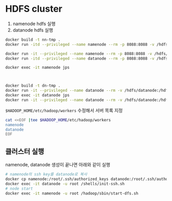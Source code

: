 # HDFS cluster  
1. namenode hdfs 실행  
2. datanode hdfs 실행  

```bash
docker build -t nn-tmp . 
docker run -itd --privileged --name namenode --rm -p 8088:8088 -v /hdfs/namenode:/hdfs/name nn-tmp

docker run -it --privileged --name namenode --rm -p 8088:8088 -v /hdfs/namenode:/hdfs/name nn-tmp /bin/bash
docker run -itd --privileged --name datanode --rm -p 8088:8088 -v /hdfs/datanode:/hdfs/data dn-tmp

docker exec -it namenode jps



docker build -t dn-tmp . 
docker run -it --privileged --name datanode --rm -v /hdfs/datanode:/hdfs/data dn-tmp
docker exec -it datanode jps
docker run -it --privileged --name datanode --rm -v /hdfs/datanode:/hdfs/data dn-tmp /bin/bash
```

`$HADOOP_HOME/etc/hadoop/workers` 수정해서 서버 목록 지정  

```bash
cat <<EOF |tee $HADOOP_HOME/etc/hadoop/workers
namenode
datanode
EOF
```

## 클러스터 실행  
namenode, datanode 생성이 끝나면 아래와 같이 실행  
```bash
# namenode의 ssh key를 datanode로 복사  
docker cp namenode:/root/.ssh/authorized_keys datanode:/root/.ssh/authorized_keys
docker exec -it datanode -u root /shells/init-ssh.sh
# node start 
docker exec -it namenode -u root /hadoop/sbin/start-dfs.sh 
```